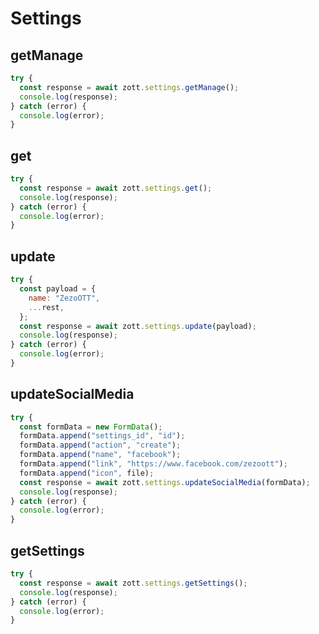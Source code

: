 # Settings

## getManage

```javascript
try {
  const response = await zott.settings.getManage();
  console.log(response);
} catch (error) {
  console.log(error);
}
```

## get

```javascript
try {
  const response = await zott.settings.get();
  console.log(response);
} catch (error) {
  console.log(error);
}
```

## update

```javascript
try {
  const payload = {
    name: "ZezoOTT",
    ...rest,
  };
  const response = await zott.settings.update(payload);
  console.log(response);
} catch (error) {
  console.log(error);
}
```

## updateSocialMedia

```javascript
try {
  const formData = new FormData();
  formData.append("settings_id", "id");
  formData.append("action", "create");
  formData.append("name", "facebook");
  formData.append("link", "https://www.facebook.com/zezoott");
  formData.append("icon", file);
  const response = await zott.settings.updateSocialMedia(formData);
  console.log(response);
} catch (error) {
  console.log(error);
}
```

## getSettings

```javascript
try {
  const response = await zott.settings.getSettings();
  console.log(response);
} catch (error) {
  console.log(error);
}
```
